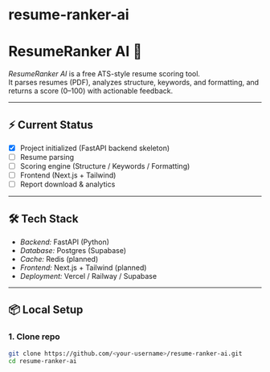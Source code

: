 # resume-ranker-ai
# ResumeRanker AI 🚀  

*ResumeRanker AI* is a free ATS-style resume scoring tool.  
It parses resumes (PDF), analyzes structure, keywords, and formatting, and returns a score (0–100) with actionable feedback.  

---

## ⚡ Current Status  
- [x] Project initialized (FastAPI backend skeleton)  
- [ ] Resume parsing  
- [ ] Scoring engine (Structure / Keywords / Formatting)  
- [ ] Frontend (Next.js + Tailwind)  
- [ ] Report download & analytics  

---

## 🛠 Tech Stack  
- *Backend:* FastAPI (Python)  
- *Database:* Postgres (Supabase)  
- *Cache:* Redis (planned)  
- *Frontend:* Next.js + Tailwind (planned)  
- *Deployment:* Vercel / Railway / Supabase  

---

## 📦 Local Setup  

### 1. Clone repo  
```bash
git clone https://github.com/<your-username>/resume-ranker-ai.git
cd resume-ranker-ai
